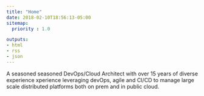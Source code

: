 ```yaml
---
title: "Home"
date: 2018-02-10T18:56:13-05:00
sitemap:
  priority : 1.0

outputs:
- html
- rss
- json
---
```

A seasoned seasoned DevOps/Cloud Architect with over 15 years of diverse experience xperience leveraging devOps, agile and CI/CD to manage large scale distributed platforms both on prem and in public cloud.
